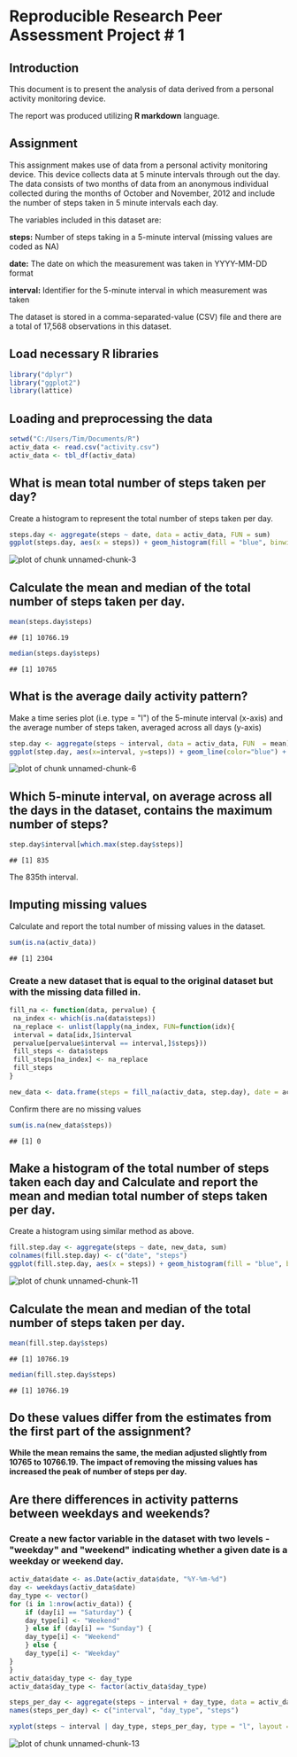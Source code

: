 Reproducible Research Peer Assessment Project # 1
=================================================

## Introduction

This document is to present the analysis of data derived from a personal activity monitoring device.

The report was produced utilizing **R markdown** language.

## Assignment

This assignment makes use of data from a personal activity monitoring device. This device collects data at 5 minute intervals through out the day. The data consists of two months of data from an anonymous individual collected during the months of October and November, 2012 and include the number of steps taken in 5 minute intervals each day.

The variables included in this dataset are:

**steps:** Number of steps taking in a 5-minute interval (missing values are coded as NA)

**date:** The date on which the measurement was taken in YYYY-MM-DD format

**interval:** Identifier for the 5-minute interval in which measurement was taken

The dataset is stored in a comma-separated-value (CSV) file and there are a total of 17,568 observations in this dataset.

## Load necessary R libraries


```r
library("dplyr")
library("ggplot2")
library(lattice)
```
 
## Loading and preprocessing the data


```r
setwd("C:/Users/Tim/Documents/R")
activ_data <- read.csv("activity.csv")
activ_data <- tbl_df(activ_data)
```

## What is mean total number of steps taken per day?
Create a histogram to represent the total number of steps taken per day.


```r
steps.day <- aggregate(steps ~ date, data = activ_data, FUN = sum)
ggplot(steps.day, aes(x = steps)) + geom_histogram(fill = "blue", binwidth = 1000) + labs(title = "Histogram of Steps Taken per Day", x = "Number of Steps per Day", y = "Frequency") + theme_bw()
```

![plot of chunk unnamed-chunk-3](figure/unnamed-chunk-3-1.png) 

## Calculate the mean and median of the total number of steps taken per day. 

```r
mean(steps.day$steps)
```

```
## [1] 10766.19
```


```r
median(steps.day$steps)
```

```
## [1] 10765
```


## What is the average daily activity pattern?

Make a time series plot (i.e. type = "l") of the 5-minute interval (x-axis) and the average number of steps taken, averaged across all days (y-axis)


```r
step.day <- aggregate(steps ~ interval, data = activ_data, FUN  = mean)
ggplot(step.day, aes(x=interval, y=steps)) + geom_line(color="blue") + labs(title="Average Daily Activity Pattern", x="Interval", y="Number of Steps") + theme_bw()
```

![plot of chunk unnamed-chunk-6](figure/unnamed-chunk-6-1.png) 


## Which 5-minute interval, on average across all the days in the dataset, contains the maximum number of steps?


```r
step.day$interval[which.max(step.day$steps)]
```

```
## [1] 835
```

The 835th interval.

## Imputing missing values

Calculate and report the total number of missing values in the dataset.


```r
sum(is.na(activ_data))
```

```
## [1] 2304
```

### Create a new dataset that is equal to the original dataset but with the missing data filled in.


```r
fill_na <- function(data, pervalue) {
 na_index <- which(is.na(data$steps))
 na_replace <- unlist(lapply(na_index, FUN=function(idx){
 interval = data[idx,]$interval
 pervalue[pervalue$interval == interval,]$steps}))
 fill_steps <- data$steps
 fill_steps[na_index] <- na_replace
 fill_steps
}

new_data <- data.frame(steps = fill_na(activ_data, step.day), date = activ_data$date, interval = activ_data$interval)
```

Confirm there are no missing values

```r
sum(is.na(new_data$steps))
```

```
## [1] 0
```


## Make a histogram of the total number of steps taken each day and Calculate and report the mean and median total number of steps taken per day.

Create a histogram using similar method as above.


```r
fill.step.day <- aggregate(steps ~ date, new_data, sum)
colnames(fill.step.day) <- c("date", "steps")
ggplot(fill.step.day, aes(x = steps)) + geom_histogram(fill = "blue", binwidth = 1200) + labs(title = "Histogram of Steps Taken per Day", x = "Number of Steps per Day", y = "Frequency") + theme_bw()
```

![plot of chunk unnamed-chunk-11](figure/unnamed-chunk-11-1.png) 

## Calculate the mean and median of the total number of steps taken per day.


```r
mean(fill.step.day$steps)
```

```
## [1] 10766.19
```

```r
median(fill.step.day$steps)
```

```
## [1] 10766.19
```

## Do these values differ from the estimates from the first part of the assignment?
**While the mean remains the same, the median adjusted slightly from 10765 to 10766.19.**
**The impact of removing the missing values has increased the peak of number of steps per day.**



## Are there differences in activity patterns between weekdays and weekends?
### Create a new factor variable in the dataset with two levels - "weekday" and "weekend" indicating whether a given date is a weekday or weekend day.


```r
activ_data$date <- as.Date(activ_data$date, "%Y-%m-%d")
day <- weekdays(activ_data$date)
day_type <- vector()
for (i in 1:nrow(activ_data)) {
    if (day[i] == "Saturday") {
    day_type[i] <- "Weekend"
    } else if (day[i] == "Sunday") {
    day_type[i] <- "Weekend"
    } else {
    day_type[i] <- "Weekday"
}
}
activ_data$day_type <- day_type
activ_data$day_type <- factor(activ_data$day_type)

steps_per_day <- aggregate(steps ~ interval + day_type, data = activ_data, mean)
names(steps_per_day) <- c("interval", "day_type", "steps")

xyplot(steps ~ interval | day_type, steps_per_day, type = "l", layout = c(1, 2), xlab = "Interval", ylab = "Number of steps")
```

![plot of chunk unnamed-chunk-13](figure/unnamed-chunk-13-1.png) 






